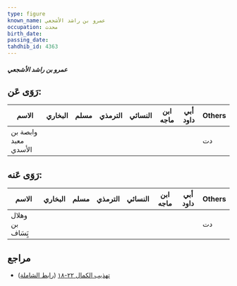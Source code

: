 ```yaml
---
type: figure
known_name: عمرو بن راشد الأشجعي
occupation: محدث
birth_date:
passing_date:
tahdhib_id: 4363
---
```

##### عمرو بن راشد الأشجعي

## رَوَى عَن:
| الاسم                | البخاري | مسلم | الترمذي | النسائي | ابن ماجه | أبي داود | Others |
| -------------------- | ------- | ---- | ------- | ------- | -------- | -------- | ------ |
| وابصة بن معبد الأسدي |         |      |         |         |          |          | دت     |
## رَوَى عَنه:
| الاسم            | البخاري | مسلم | الترمذي | النسائي | ابن ماجه | أبي داود | Others |
| ---------------- | ------- | ---- | ------- | ------- | -------- | -------- | ------ |
| وهلال بن يَِسَاف |         |      |         |         |          |          | دت     |
## مراجع
- [تهذيب الكمال ٢٢-١٨](obsidian://open?vault=Tahdhib-al-Kamal&file=Figures/٤٣٦٣-عمرو%20بن%20راشد%20الأشجعي) ([رابط الشاملة](https://shamela.ws/book/3722/11271))